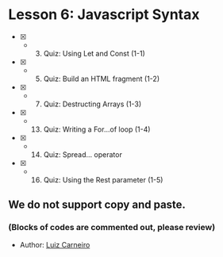 # Lesson 6: Javascript Syntax

- [x] - 3.  Quiz: Using Let and Const (1-1)
- [x] - 5.  Quiz: Build an HTML fragment (1-2)
- [x] - 7.  Quiz: Destructing Arrays (1-3)
- [x] - 13. Quiz: Writing a For...of loop (1-4)
- [x] - 14. Quiz: Spread... operator
- [x] - 16. Quiz: Using the Rest parameter (1-5)

## We do not support copy and paste. 
### (Blocks of codes are commented out, please review)
  * Author: [Luiz Carneiro](https://github.com/luuizpaulo)
